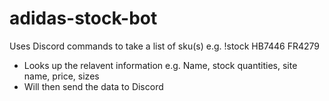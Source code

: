 # adidas-stock-bot

Uses Discord commands to take a list of sku(s) e.g. !stock HB7446 FR4279

- Looks up the relavent information e.g. Name, stock quantities, site name, price, sizes
- Will then send the data to Discord
